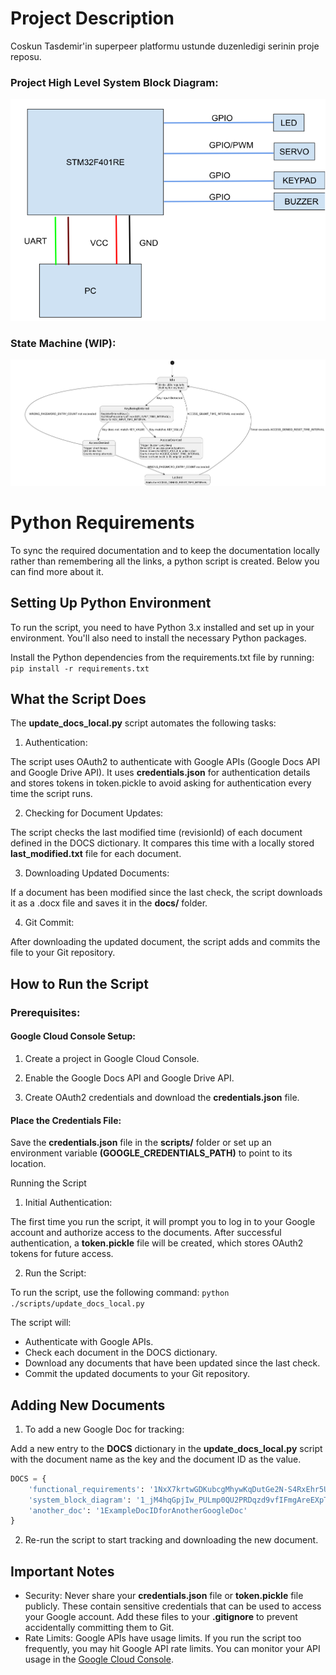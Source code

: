 # Project Description

Coskun Tasdemir'in  superpeer platformu ustunde  duzenledigi serinin proje reposu.

### Project High Level System Block Diagram:
![Project Block Diagram](./docs/assets/project_block_diagram.png)

### State Machine (WIP):
![Project State Machine](./docs/assets/state_machine.png)

# Python Requirements
To sync the required documentation and to keep the documentation locally rather than remembering all the links, a python script is created. Below you can find more about it.
## Setting Up Python Environment
To run the script, you need to have Python 3.x installed and set up in your environment. You'll also need to install the necessary Python packages.

Install the Python dependencies from the requirements.txt file by running:
`pip install -r requirements.txt`

## What the Script Does
The **update_docs_local.py** script automates the following tasks:

 1. Authentication:

The script uses OAuth2 to authenticate with Google APIs (Google Docs API and Google Drive API).
It uses **credentials.json** for authentication details and stores tokens in token.pickle to avoid asking for authentication every time the script runs.

 2. Checking for Document Updates:

The script checks the last modified time (revisionId) of each document defined in the DOCS dictionary.
It compares this time with a locally stored **last_modified.txt** file for each document.

 3. Downloading Updated Documents:

If a document has been modified since the last check, the script downloads it as a .docx file and saves it in the **docs/** folder.

 4. Git Commit:

After downloading the updated document, the script adds and commits the file to your Git repository.

## How to Run the Script
### Prerequisites:
#### Google Cloud Console Setup:
1. Create a project in Google Cloud Console.

2. Enable the Google Docs API and Google Drive API.

3. Create OAuth2 credentials and download the **credentials.json** file.

#### Place the Credentials File:
Save the **credentials.json** file in the **scripts/** folder or set up an environment variable **(GOOGLE_CREDENTIALS_PATH)** to point to its location.

Running the Script
1. Initial Authentication:

The first time you run the script, it will prompt you to log in to your Google account and authorize access to the documents. After successful authentication, a **token.pickle** file will be created, which stores OAuth2 tokens for future access.

2. Run the Script:

To run the script, use the following command: `python ./scripts/update_docs_local.py`

The script will:

* Authenticate with Google APIs.
* Check each document in the DOCS dictionary.
* Download any documents that have been updated since the last check.
* Commit the updated documents to your Git repository.

## Adding New Documents
1. To add a new Google Doc for tracking:

Add a new entry to the **DOCS** dictionary in the **update_docs_local.py** script with the document name as the key and the document ID as the value.

```python
DOCS = {
    'functional_requirements': '1NxX7krtwGDKubcgMhywKqDutGe2N-S4RxEhr5U7UBcQ',
    'system_block_diagram': '1_jM4hqGpjIw_PULmp0QU2PRDqzd9vfIFmgAreEXpT6Y',
    'another_doc': '1ExampleDocIDforAnotherGoogleDoc'
}
```
2. Re-run the script to start tracking and downloading the new document.

## Important Notes
* Security:
Never share your **credentials.json** file or **token.pickle** file publicly. These contain sensitive credentials that can be used to access your Google account.
Add these files to your **.gitignore** to prevent accidentally committing them to Git.
* Rate Limits:
Google APIs have usage limits. If you run the script too frequently, you may hit Google API rate limits. You can monitor your API usage in the [Google Cloud Console](https://console.cloud.google.com).
